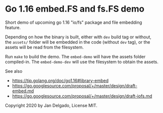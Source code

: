 # Go 1.16 embed.FS and fs.FS demo

Short demo of upcoming go 1.16 "io/fs" package and file embedding feature.

Depending on how the binary is built, either with `dev` build tag or without,
the `assets/` folder will be embedded in the code (without `dev` tag), or the
assets will be read from the filesystem.

Run `make` to build the demo. The `embed-demo` will have the assets folder 
compiled-in. The `embed-demo-dev` will use the filesystem to obtain the assets.

See also 
* https://tip.golang.org/doc/go1.16#library-embed
* https://go.googlesource.com/proposal/+/master/design/draft-embed.md
* https://go.googlesource.com/proposal/+/master/design/draft-iofs.md

Copyright 2020 by Jan Delgado, License MIT.


